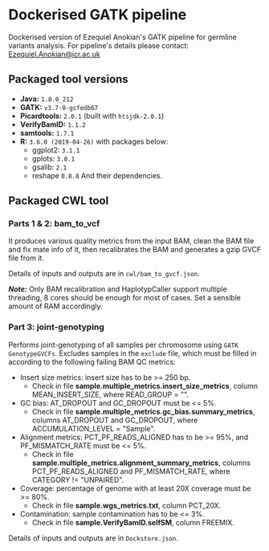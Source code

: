 # Dockerised GATK pipeline

Dockerised version of Ezequiel Anokian's GATK pipeline for germline variants analysis. For pipeline's details please contact: Ezequiel.Anokian@icr.ac.uk

## Packaged tool versions

* **Java:** `1.8.0_212`
* **GATK:** `v3.7-0-gcfedb67`
* **Picardtools:** `2.0.1` (built with `htsjdk-2.0.1`)
* **VerifyBamID:** `1.1.2`
* **samtools:** `1.7.1`
* **R:** `3.6.0 (2019-04-26)` with packages below:
  * ggplot2: `3.1.1`
  * gplots: `3.0.1`
  * gsalib: `2.1`
  * reshape `0.8.8`
  And their dependencies.


## Packaged CWL tool

### Parts 1 & 2: bam_to_vcf

It produces various quality metrics from the input BAM, clean the BAM file and fix mate info of it, then recalibrates the BAM and generates a gzip GVCF file from it.

Details of inputs and outputs are in `cwl/bam_to_gvcf.json`.

***Note:*** Only BAM recalibration and HaplotypCaller support multiple threading, 8 cores should be enough for most of cases. Set a sensible amount of RAM accordingly.

### Part 3: joint-genotyping

Performs joint-genotyping of all samples per chromosome using `GATK GenotypeGVCFs`. Excludes samples in the `exclude` file, which must be filled in according to the following failing BAM QC metrics:
* Insert size metrics: insert size has to be >= 250 bp.
  * Check in file **sample.multiple_metrics.insert_size_metrics**, column MEAN_INSERT_SIZE, where READ_GROUP = "".
* GC bias: AT_DROPOUT and GC_DROPOUT must be <= 5%.
  * Check in file **sample.multiple_metrics.gc_bias.summary_metrics**, columns AT_DROPOUT and GC_DROPOUT, where ACCUMULATION_LEVEL = "Sample".
* Alignment metrics: PCT_PF_READS_ALIGNED has to be >= 95%, and PF_MISMATCH_RATE must be <= 5%.
  * Check in file **sample.multiple_metrics.alignment_summary_metrics**, columns PCT_PF_READS_ALIGNED and PF_MISMATCH_RATE, where CATEGORY != "UNPAIRED".
* Coverage: percentage of genome with at least 20X coverage must be >= 80%.
  * Check in file **sample.wgs_metrics.txt**, column PCT_20X.
* Contamination: sample contamination has to be <= 3%.
  * Check in file **sample.VerifyBamID.selfSM**, column FREEMIX.


Details of inputs and outputs are in `Dockstore.json`.

